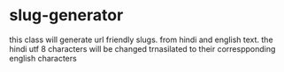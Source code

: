 # slug-generator
this class will generate url friendly slugs. from hindi and english text. the hindi utf 8  characters will be changed trnasilated to their correspponding english characters
